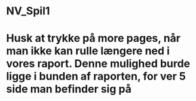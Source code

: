 # NV_Spil1
# Husk at trykke på more pages, når man ikke kan rulle længere ned i vores raport. Denne mulighed burde ligge i bunden af raporten, for ver 5 side man befinder sig på
